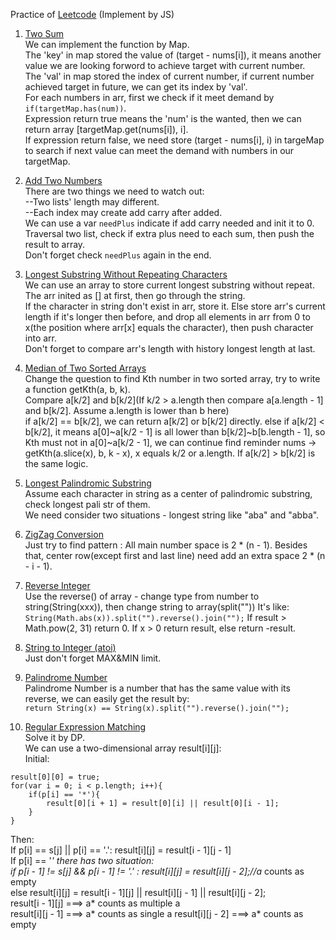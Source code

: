 Practice of [Leetcode](https://leetcode.com/problemset/algorithms/) (Implement by JS)

1. [Two Sum](https://leetcode.com/problems/two-sum/#/description)  
We can implement the function by Map.  
The 'key' in map stored the value of (target - nums[i]), it means another value we are looking forword to achieve target with current number.  
The 'val' in map stored the index of current number, if current number achieved target in future, we can get its index by 'val'.  
For each numbers in arr, first we check if it meet demand by ```if(targetMap.has(num))```.  
Expression return true means the 'num' is the wanted, then we can return array [targetMap.get(nums[i]), i].  
If expression return false, we need store (target - nums[i], i) in targeMap to search if next value can meet the demand with numbers in our targetMap.  

2. [Add Two Numbers](https://leetcode.com/problems/add-two-numbers/#/description)  
There are two things we need to watch out:  
--Two lists' length may different.  
--Each index may create add carry after added.  
We can use a var ```needPlus``` indicate if add carry needed and init it to 0.  
Traversal two list, check if extra plus need to each sum, then push the result to array.  
Don't forget check ```needPlus``` again in the end.  

3. [Longest Substring Without Repeating Characters](https://leetcode.com/problems/longest-substring-without-repeating-characters/#/description)  
We can use an array to store current longest substring without repeat.  
The arr inited as [] at first, then go through the string.  
If the character in string don't exist in arr, store it.
Else store arr's current length if it's longer then before, and drop all elements in arr from 0 to x(the position where arr[x] equals the character), then push character into arr.  
Don't forget to compare arr's length with history longest length at last.  

4. [Median of Two Sorted Arrays](https://leetcode.com/problems/median-of-two-sorted-arrays/#/description)  
Change the question to find Kth number in two sorted array, try to write a function getKth(a, b, k).  
Compare a[k/2] and b[k/2](If k/2 > a.length then compare a[a.length - 1] and b[k/2]. Assume a.length is lower than b here)  
if a[k/2] == b[k/2], we can return a[k/2] or b[k/2] directly.
else if a[k/2] < b[k/2], it means a[0]~a[k/2 - 1] is all lower than b[k/2]~b[b.length - 1], so Kth must not in a[0]~a[k/2 - 1], we can continue find reminder nums -> getKth(a.slice(x), b, k - x), x equals k/2 or a.length.
If a[k/2] > b[k/2] is the same logic.  

5. [Longest Palindromic Substring](https://leetcode.com/problems/longest-palindromic-substring/#/description)  
Assume each character in string as a center of palindromic substring, check longest pali str of them.  
We need consider two situations - longest string like "aba" and "abba".  

6. [ZigZag Conversion](https://leetcode.com/problems/zigzag-conversion/#/description)  
Just try to find pattern :
All main number space is 2 * (n - 1).
Besides that, center row(except first and last line) need add an extra space 2 * (n - i - 1).  

7. [Reverse Integer](https://leetcode.com/problems/reverse-integer/#/description)  
Use the reverse() of array - change type from number to string(String(xxx)), then change string to array(split(""))
It's like: ```String(Math.abs(x)).split("").reverse().join("");```
If result > Math.pow(2, 31) return 0.
If x > 0 return result, else return -result.  

8. [String to Integer (atoi)](https://leetcode.com/problems/string-to-integer-atoi/#/solutions)  
Just don't forget MAX&MIN limit.  

9. [Palindrome Number](https://leetcode.com/problems/palindrome-number/#/description)  
Palindrome Number is a number that has the same value with its reverse, we can easily get the result by:  
```return String(x) == String(x).split("").reverse().join("");```  

10. [Regular Expression Matching](https://leetcode.com/problems/regular-expression-matching/#/description)  
Solve it by DP.  
We can use a two-dimensional array result[i][j]:  
Initial:  
```
result[0][0] = true;  
for(var i = 0; i < p.length; i++){
	if(p[i] == '*'){
		result[0][i + 1] = result[0][i] || result[0][i - 1];
	}
}
```  
Then:  
If p[i] == s[j] || p[i] == '.': result[i][j] = result[i - 1][j - 1]  
If p[i] == '*' there has two situation:  
  if p[i - 1] != s[j] && p[i - 1] != '.' : result[i][j] = result[i][j - 2];//a* counts as empty  
  else result[i][j] = result[i - 1][j] || result[i][j - 1] || result[i][j - 2];  
    result[i - 1][j] ===> a* counts as multiple a  
    result[i][j - 1] ===> a* counts as single a
    result[i][j - 2] ===> a* counts as empty
